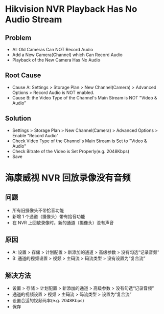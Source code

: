 # Hikvision NVR Playback Has No Audio Stream

## Problem
* All Old Cameras Can NOT Record Audio
* Add a New Camera(Channel) which Can Record Audio
* Playback of the New Camera Has No Audio

## Root Cause
* Cause A: Settings > Storage Plan > New Channel(Camera) > Advanced Options > Record Audio is NOT enabled.
* Cause B: the Video Type of the Channel's Main Stream is NOT "Video & Audio”

## Solution
* Settings > Storage Plan > New Channel(Camera) > Advanced Options > Enable "Record Audio"
* Check Video Type of the Channel's Main Stream is Set to "Video & Audio"
* Check Bitrate of the Video is Set Properly(e.g. 2048Kbps)
* Save

# 海康威视 NVR 回放录像没有音频

## 问题
* 所有旧摄像头不带拾音功能
* 新增 1 个通道（摄像头）带有拾音功能
* 在 NVR 上回放录像时，新的通道（摄像头）没有声音

## 原因
* A: 设置 > 存储 > 计划配置 > 新添加的通道 > 高级参数 > 没有勾选“记录音频”
* B: 通道的视频设置 > 视频 > 主码流 > 码流类型 > 没有设置为“复合流”

## 解决方法
* 设置 > 存储 > 计划配置 > 新添加的通道 > 高级参数 > 没有勾选“记录音频”
* 通道的视频设置 > 视频 > 主码流 > 码流类型 > 设置为“复合流”
* 设置合适的视频码率(e.g. 2048Kbps)
* 保存

